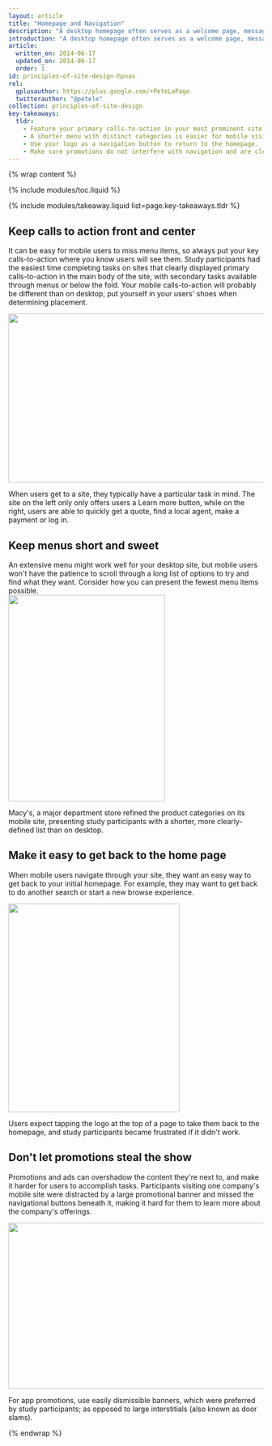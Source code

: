 ```yaml
---
layout: article
title: "Homepage and Navigation"
description: "A desktop homepage often serves as a welcome page, messaging center and promotional space all in one, but the mobile homepage should focus on connecting users to the content they’re looking for."
introduction: "A desktop homepage often serves as a welcome page, messaging center and promotional space all in one, but the mobile homepage should focus on connecting users to the content they’re looking for. In this section, we explore the principles for building a mobile homepage that gets users what they need, fast."
article:
  written_on: 2014-06-17
  updated_on: 2014-06-17
  order: 1
id: principles-of-site-design-hpnav
rel:
  gplusauthor: https://plus.google.com/+PeteLePage
  twitterauthor: "@petele"
collection: principles-of-site-design
key-takeaways:
  tldr: 
    - Feature your primary calls-to-action in your most prominent site space.
    - A shorter menu with distinct categories is easier for mobile visitors to navigate.
    - Use your logo as a navigation button to return to the homepage.
    - Make sure promotions do not interfere with navigation and are clearly distinct from calls-to-action.
---
```


{% wrap content %}

{% include modules/toc.liquid %}

{% include modules/takeaway.liquid list=page.key-takeaways.tldr %}

## Keep calls to action front and center

It can be easy for mobile users to miss menu items, so always put your key 
calls-to-action where you know users will see them. Study participants had the 
easiest time completing tasks on sites that clearly displayed primary 
calls-to-action in the main body of the site, with secondary tasks available 
through menus or below the fold. Your mobile calls-to-action will probably be 
different than on desktop, put yourself in your users' shoes when determining 
placement.

<img src="image00.png" width="624" height="334" />

When users get to a site, they typically have a particular task in mind.  The 
site on the left only only offers users a Learn more button, while on the right, 
users are able to quickly get a quote, find a local agent, make a payment or log 
in.  

## Keep menus short and sweet

An extensive menu might work well for your desktop site, but mobile users won't 
have the patience to scroll through a long list of options to try and find what 
they want. Consider how you can present the fewest menu items possible.  
<img src="image01.png" width="309" height="408" />

Macy's, a major department store refined the product categories on its mobile 
site, presenting study participants with a shorter, more clearly-defined list 
than on desktop.

## Make it easy to get back to the home page

When mobile users navigate through your site, they want an easy way to get back 
to your initial homepage.  For example, they may want to get back to do another 
search or start a new browse experience.  

<img src="image02.png" width="338" height="412" />

Users expect tapping the logo at the top of a page to take them back to the 
homepage, and study participants became frustrated if it didn't work.

## Don't let promotions steal the show

Promotions and ads can overshadow the content they're next to, and make it 
harder for users to accomplish tasks. Participants visiting one company's mobile 
site were distracted by a large promotional banner and missed the navigational 
buttons beneath it, making it hard for them to learn more about the company's 
offerings. 

<img src="image03.png" width="624" height="328" />

For app promotions, use easily dismissible banners, which were preferred by 
study participants; as opposed to large interstitials (also known as door 
slams).  

{% endwrap %}

